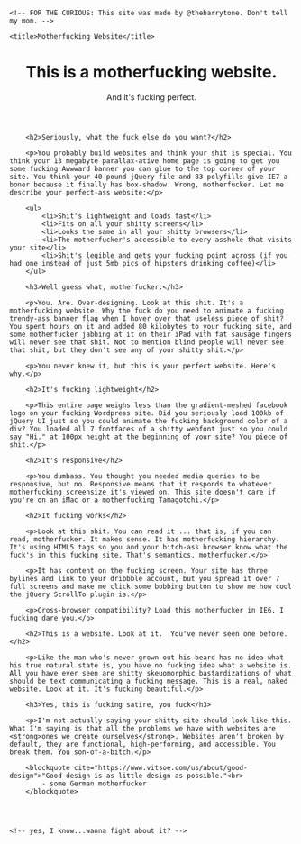 <!DOCTYPE html>
<html>
<head>
    <meta charset="utf-8">
    <meta name="viewport" content="width=device-width, initial-scale=1">
    
    <!-- FOR THE CURIOUS: This site was made by @thebarrytone. Don't tell my mom. -->
    
    <title>Motherfucking Website</title>
</head>

<body>
    <header>
        <h1>This is a motherfucking website.</h1>
        <aside>And it's fucking perfect.</aside>
    </header>
        
        <h2>Seriously, what the fuck else do you want?</h2>
        
        <p>You probably build websites and think your shit is special. You think your 13 megabyte parallax-ative home page is going to get you some fucking Awwward banner you can glue to the top corner of your site. You think your 40-pound jQuery file and 83 polyfills give IE7 a boner because it finally has box-shadow. Wrong, motherfucker. Let me describe your perfect-ass website:</p>
        
        <ul>
            <li>Shit's lightweight and loads fast</li>
            <li>Fits on all your shitty screens</li>
            <li>Looks the same in all your shitty browsers</li>
            <li>The motherfucker's accessible to every asshole that visits your site</li>
            <li>Shit's legible and gets your fucking point across (if you had one instead of just 5mb pics of hipsters drinking coffee)</li>
        </ul>
        
        <h3>Well guess what, motherfucker:</h3>
        
        <p>You. Are. Over-designing. Look at this shit. It's a motherfucking website. Why the fuck do you need to animate a fucking trendy-ass banner flag when I hover over that useless piece of shit? You spent hours on it and added 80 kilobytes to your fucking site, and some motherfucker jabbing at it on their iPad with fat sausage fingers will never see that shit. Not to mention blind people will never see that shit, but they don't see any of your shitty shit.</p>
        
        <p>You never knew it, but this is your perfect website. Here's why.</p>
        
        <h2>It's fucking lightweight</h2>
        
        <p>This entire page weighs less than the gradient-meshed facebook logo on your fucking Wordpress site. Did you seriously load 100kb of jQuery UI just so you could animate the fucking background color of a div? You loaded all 7 fontfaces of a shitty webfont just so you could say "Hi." at 100px height at the beginning of your site? You piece of shit.</p>
        
        <h2>It's responsive</h2>
        
        <p>You dumbass. You thought you needed media queries to be responsive, but no. Responsive means that it responds to whatever motherfucking screensize it's viewed on. This site doesn't care if you're on an iMac or a motherfucking Tamagotchi.</p>
        
        <h2>It fucking works</h2>
        
        <p>Look at this shit. You can read it ... that is, if you can read, motherfucker. It makes sense. It has motherfucking hierarchy. It's using HTML5 tags so you and your bitch-ass browser know what the fuck's in this fucking site. That's semantics, motherfucker.</p>
        
        <p>It has content on the fucking screen. Your site has three bylines and link to your dribbble account, but you spread it over 7 full screens and make me click some bobbing button to show me how cool the jQuery ScrollTo plugin is.</p>
        
        <p>Cross-browser compatibility? Load this motherfucker in IE6. I fucking dare you.</p>
        
        <h2>This is a website. Look at it.  You've never seen one before.</h2>
        
        <p>Like the man who's never grown out his beard has no idea what his true natural state is, you have no fucking idea what a website is. All you have ever seen are shitty skeuomorphic bastardizations of what should be text communicating a fucking message. This is a real, naked website. Look at it. It's fucking beautiful.</p>
        
        <h3>Yes, this is fucking satire, you fuck</h3>
        
        <p>I'm not actually saying your shitty site should look like this. What I'm saying is that all the problems we have with websites are <strong>ones we create ourselves</strong>. Websites aren't broken by default, they are functional, high-performing, and accessible. You break them. You son-of-a-bitch.</p>
        
        <blockquote cite="https://www.vitsoe.com/us/about/good-design">"Good design is as little design as possible."<br>
            - some German motherfucker
        </blockquote>
    


    
    <!-- yes, I know...wanna fight about it? -->
   
    
</body>
</html>
